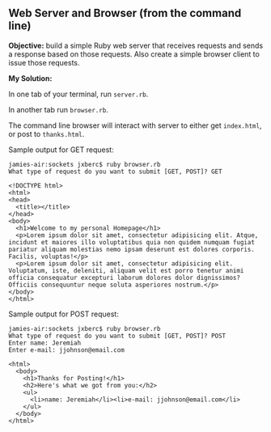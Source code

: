 ## Web Server and Browser (from the command line)

**Objective:** build a simple Ruby web server that receives requests and sends a response based on those requests. Also create a simple browser client to issue those requests.


**My Solution:**

In one tab of your terminal, run `server.rb`.

In another tab run `browser.rb`.

The command line browser will interact with server to either get `index.html`, or post to `thanks.html`.

Sample output for GET request:

```
jamies-air:sockets jxberc$ ruby browser.rb
What type of request do you want to submit [GET, POST]? GET

<!DOCTYPE html>
<html>
<head>
  <title></title>
</head>
<body>
  <h1>Welcome to my personal Homepage</h1>
  <p>Lorem ipsum dolor sit amet, consectetur adipisicing elit. Atque, incidunt et maiores illo voluptatibus quia non quidem numquam fugiat pariatur aliquam molestias nemo ipsam deserunt est dolores corporis. Facilis, voluptas!</p>
  <p>Lorem ipsum dolor sit amet, consectetur adipisicing elit. Voluptatum, iste, deleniti, aliquam velit est porro tenetur animi officia consequatur excepturi laborum dolores dolor dignissimos? Officiis consequuntur neque soluta asperiores nostrum.</p>
</body>
</html>
```

Sample output for POST request:

```
jamies-air:sockets jxberc$ ruby browser.rb
What type of request do you want to submit [GET, POST]? POST
Enter name: Jeremiah
Enter e-mail: jjohnson@email.com

<html>
  <body>
    <h1>Thanks for Posting!</h1>
    <h2>Here's what we got from you:</h2>
    <ul>
      <li>name: Jeremiah</li><li>e-mail: jjohnson@email.com</li>
    </ul>
  </body>
</html>
```
